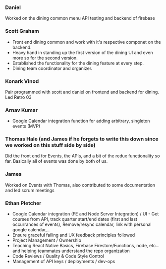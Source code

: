 ### Daniel

Worked on the dining common menu API testing and backend of firebase


### Scott Graham
* Front end dining common and work with it's respective componet on the backend.
* Heavy hand in standing up the first version of the dining UI and even more so for the second version.
* Established the functionality for the dining feature at every step.
* Dining team coordinator and organizer.  

### Konark Vinod
Pair programmed with scott and daniel on frontend and backend for dining. Led Retro 03


### Arnav Kumar
- Google Calendar integration function for adding arbitrary, singleton events (MVP)

### Thomas Hale (and James if he forgets to write this down since we worked on this stuff side by side)
Did the front end for Events, the APIs, and a bit of the redux functionality so far. Basically all of events was done by both of us.

### James

Worked on Events with Thomas, also contributed to some documentation and led scrum meetings

### Ethan Pletcher

* Google Calendar integration (FE and Node Server Integration) / UI - Get courses from API, track quarter start/end dates (first and last occurrances of events), Remove/resync calendar, link with personal google calendar,...
* Ensure graceful failing and UX feedback principles followed
* Project Management / Ownership
* Teaching React Native Basics, Firebase Firestore/Functions, node, etc... and helping teammates understand the repo organization
* Code Reviews / Quality & Code Style Control
* Management of API keys / deployments / dev-ops

